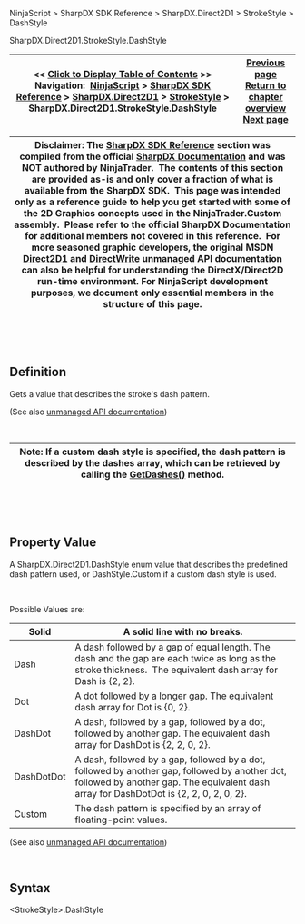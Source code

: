 ﻿


NinjaScript \> SharpDX SDK Reference \> SharpDX.Direct2D1 \> StrokeStyle \> DashStyle






















SharpDX.Direct2D1\.StrokeStyle.DashStyle







| \<\< [Click to Display Table of Contents](sharpdx_direct2d1_strokestyle_dashstyle.md) \>\> **Navigation:**     [NinjaScript](ninjascript-1.md) \> [SharpDX SDK Reference](sharpdx_sdk_reference-1.md) \> [SharpDX.Direct2D1](sharpdx_direct2d1-1.md) \> [StrokeStyle](sharpdx_direct2d1_strokestyle-1.md) \> SharpDX.Direct2D1\.StrokeStyle.DashStyle | [Previous page](sharpdx_direct2d1_strokestyle_dashoffset-1.md) [Return to chapter overview](sharpdx_direct2d1_strokestyle-1.md) [Next page](sharpdx_direct2d1_strokestyle_endcap-1.md) |
| --- | --- |













| Disclaimer: The [SharpDX SDK Reference](sharpdx_sdk_reference-1.md) section was compiled from the official [SharpDX Documentation](http://sharpdx.org/) and was NOT authored by NinjaTrader.  The contents of this section are provided as\-is and only cover a fraction of what is available from the SharpDX SDK.  This page was intended only as a reference guide to help you get started with some of the 2D Graphics concepts used in the NinjaTrader.Custom assembly.  Please refer to the official SharpDX Documentation for additional members not covered in this reference.  For more seasoned graphic developers, the original MSDN [Direct2D1](https://msdn.microsoft.com/en-us/library/windows/desktop/dd370990.aspx) and [DirectWrite](https://msdn.microsoft.com/en-us/library/windows/desktop/dd368038.aspx) unmanaged API documentation can also be helpful for understanding the DirectX/Direct2D run\-time environment. For NinjaScript development purposes, we document only essential members in the structure of this page. |
| --- |



 


 


## Definition


Gets a value that describes the stroke's dash pattern. 


(See also [unmanaged API documentation](http://msdn.microsoft.com/en-us/library/dd372217.aspx))


 




| Note: If a custom dash style is specified, the dash pattern is described by the dashes array, which can be retrieved by calling the [GetDashes()](sharpdx_direct2d1_strokestyle_getdashes-1.md) method. |
| --- |



 


 


## Property Value


A SharpDX.Direct2D1\.DashStyle enum value that describes the predefined dash pattern used, or DashStyle.Custom if a custom dash style is used.


 


Possible Values are:




| Solid | A solid line with no breaks. |
| --- | --- |
| Dash | A dash followed by a gap of equal length. The dash and the gap are each twice as long as the stroke thickness.  The equivalent dash array for Dash is {2, 2}. |
| Dot | A dot followed by a longer gap. The equivalent dash array for Dot is {0, 2}. |
| DashDot | A dash, followed by a gap, followed by a dot, followed by another gap. The equivalent dash array for DashDot is {2, 2, 0, 2}. |
| DashDotDot | A dash, followed by a gap, followed by a dot, followed by another gap, followed by another dot, followed by another gap. The equivalent dash array for DashDotDot is {2, 2, 0, 2, 0, 2}. |
| Custom | The dash pattern is specified by an array of floating\-point values. |



(See also [unmanaged API documentation](http://msdn.microsoft.com/en-us/library/dd368087.aspx))


 


## Syntax


\<StrokeStyle\>.DashStyle


## 


## 








